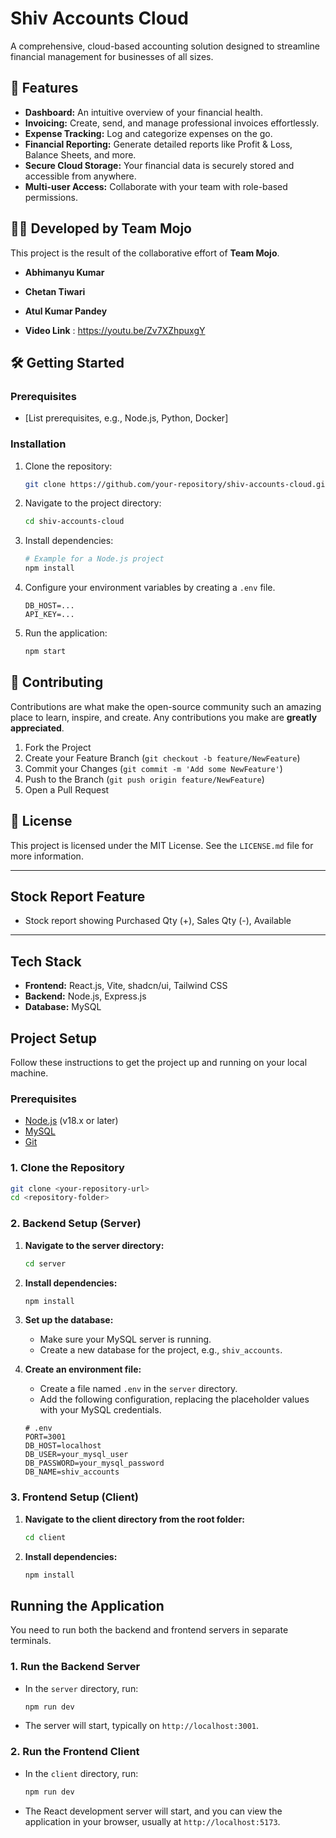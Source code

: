 # Shiv Accounts Cloud

A comprehensive, cloud-based accounting solution designed to streamline financial management for businesses of all sizes.

## 🚀 Features

- **Dashboard:** An intuitive overview of your financial health.
- **Invoicing:** Create, send, and manage professional invoices effortlessly.
- **Expense Tracking:** Log and categorize expenses on the go.
- **Financial Reporting:** Generate detailed reports like Profit & Loss, Balance Sheets, and more.
- **Secure Cloud Storage:** Your financial data is securely stored and accessible from anywhere.
- **Multi-user Access:** Collaborate with your team with role-based permissions.

## 🧑‍💻 Developed by Team Mojo

This project is the result of the collaborative effort of **Team Mojo**.

- **Abhimanyu Kumar**
- **Chetan Tiwari**
- **Atul Kumar Pandey**

- **Video Link** : https://youtu.be/Zv7XZhpuxgY

## 🛠️ Getting Started

### Prerequisites

- [List prerequisites, e.g., Node.js, Python, Docker]

### Installation

1.  Clone the repository:
    ```sh
    git clone https://github.com/your-repository/shiv-accounts-cloud.git
    ```
2.  Navigate to the project directory:
    ```sh
    cd shiv-accounts-cloud
    ```
3.  Install dependencies:
    ```sh
    # Example for a Node.js project
    npm install
    ```
4.  Configure your environment variables by creating a `.env` file.
    ```
    DB_HOST=...
    API_KEY=...
    ```
5.  Run the application:
    ```sh
    npm start
    ```

## 🤝 Contributing

Contributions are what make the open-source community such an amazing place to learn, inspire, and create. Any contributions you make are **greatly appreciated**.

1.  Fork the Project
2.  Create your Feature Branch (`git checkout -b feature/NewFeature`)
3.  Commit your Changes (`git commit -m 'Add some NewFeature'`)
4.  Push to the Branch (`git push origin feature/NewFeature`)
5.  Open a Pull Request

## 📄 License

This project is licensed under the MIT License. See the `LICENSE.md` file for more information.

---

## Stock Report Feature

- Stock report showing Purchased Qty (+), Sales Qty (-), Available

---

## Tech Stack

- **Frontend:** React.js, Vite, shadcn/ui, Tailwind CSS
- **Backend:** Node.js, Express.js
- **Database:** MySQL

## Project Setup

Follow these instructions to get the project up and running on your local machine.

### Prerequisites

- [Node.js](https://nodejs.org/en/) (v18.x or later)
- [MySQL](https://dev.mysql.com/downloads/installer/)
- [Git](https://git-scm.com/)

### 1. Clone the Repository

```bash
git clone <your-repository-url>
cd <repository-folder>
```

### 2. Backend Setup (Server)

1.  **Navigate to the server directory:**

    ```bash
    cd server
    ```

2.  **Install dependencies:**

    ```bash
    npm install
    ```

3.  **Set up the database:**

    - Make sure your MySQL server is running.
    - Create a new database for the project, e.g., `shiv_accounts`.

4.  **Create an environment file:**

    - Create a file named `.env` in the `server` directory.
    - Add the following configuration, replacing the placeholder values with your MySQL credentials.

    ```env
    # .env
    PORT=3001
    DB_HOST=localhost
    DB_USER=your_mysql_user
    DB_PASSWORD=your_mysql_password
    DB_NAME=shiv_accounts
    ```

### 3. Frontend Setup (Client)

1.  **Navigate to the client directory from the root folder:**

    ```bash
    cd client
    ```

2.  **Install dependencies:**
    ```bash
    npm install
    ```

## Running the Application

You need to run both the backend and frontend servers in separate terminals.

### 1. Run the Backend Server

- In the `server` directory, run:
  ```bash
  npm run dev
  ```
- The server will start, typically on `http://localhost:3001`.

### 2. Run the Frontend Client

- In the `client` directory, run:
  ```bash
  npm run dev
  ```
- The React development server will start, and you can view the application in your browser, usually at `http://localhost:5173`.
